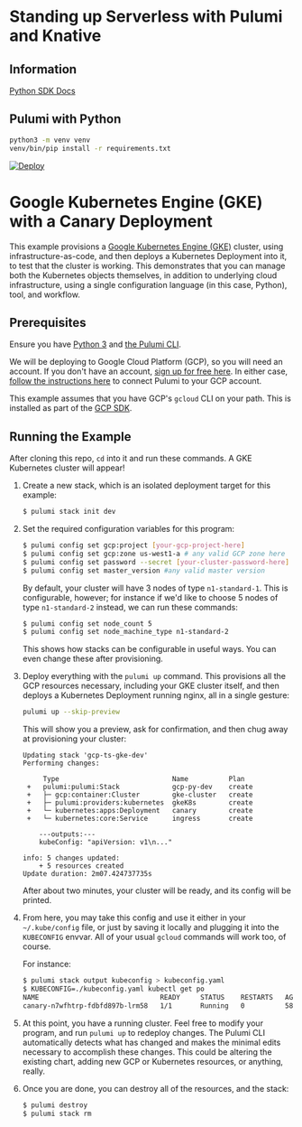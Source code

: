 # Standing up Serverless with Pulumi and Knative

## Information

[Python SDK Docs](https://www.pulumi.com/docs/reference/pkg/python/pulumi/ "Python SDK Docs")

## Pulumi with Python

```bash
python3 -m venv venv
venv/bin/pip install -r requirements.txt
```

[![Deploy](https://get.pulumi.com/new/button.svg)](https://app.pulumi.com/new)

# Google Kubernetes Engine (GKE) with a Canary Deployment

This example provisions a [Google Kubernetes Engine (GKE)](https://cloud.google.com/kubernetes-engine/) cluster, using
infrastructure-as-code, and then deploys a Kubernetes Deployment into it, to test that the cluster is working. This
demonstrates that you can manage both the Kubernetes objects themselves, in addition to underlying cloud infrastructure,
using a single configuration language (in this case, Python), tool, and workflow.

## Prerequisites

Ensure you have [Python 3](https://www.python.org/downloads/) and [the Pulumi CLI](https://www.pulumi.com/docs/get-started/install/).

We will be deploying to Google Cloud Platform (GCP), so you will need an account. If you don't have an account,
[sign up for free here](https://cloud.google.com/free/). In either case,
[follow the instructions here](https://www.pulumi.com/docs/intro/cloud-providers/gcp/setup/) to connect Pulumi to your GCP account.

This example assumes that you have GCP's `gcloud` CLI on your path. This is installed as part of the
[GCP SDK](https://cloud.google.com/sdk/).

## Running the Example

After cloning this repo, `cd` into it and run these commands. A GKE Kubernetes cluster will appear!

1. Create a new stack, which is an isolated deployment target for this example:

    ```bash
    $ pulumi stack init dev
    ```

2. Set the required configuration variables for this program:

    ```bash
    $ pulumi config set gcp:project [your-gcp-project-here]
    $ pulumi config set gcp:zone us-west1-a # any valid GCP zone here
    $ pulumi config set password --secret [your-cluster-password-here]
    $ pulumi config set master_version #any valid master version
    ```

   By default, your cluster will have 3 nodes of type `n1-standard-1`. This is configurable, however; for instance
   if we'd like to choose 5 nodes of type `n1-standard-2` instead, we can run these commands:

   ```bash
   $ pulumi config set node_count 5
   $ pulumi config set node_machine_type n1-standard-2
   ```

   This shows how stacks can be configurable in useful ways. You can even change these after provisioning.

3. Deploy everything with the `pulumi up` command. This provisions all the GCP resources necessary, including
   your GKE cluster itself, and then deploys a Kubernetes Deployment running nginx, all in a single gesture:

    ```bash
    pulumi up --skip-preview
    ```

   This will show you a preview, ask for confirmation, and then chug away at provisioning your cluster:

    ```
    Updating stack 'gcp-ts-gke-dev'
    Performing changes:

         Type                            Name          Plan
     +   pulumi:pulumi:Stack             gcp-py-dev    create
     +   ├─ gcp:container:Cluster        gke-cluster   create
     +   ├─ pulumi:providers:kubernetes  gkeK8s        create
     +   └─ kubernetes:apps:Deployment   canary        create
     +   └─ kubernetes:core:Service      ingress       create

        ---outputs:---
        kubeConfig: "apiVersion: v1\n..."

    info: 5 changes updated:
        + 5 resources created
    Update duration: 2m07.424737735s
    ```

   After about two minutes, your cluster will be ready, and its config will be printed.

4. From here, you may take this config and use it either in your `~/.kube/config` file, or just by saving it
   locally and plugging it into the `KUBECONFIG` envvar. All of your usual `gcloud` commands will work too, of course.

   For instance:

   ```bash
   $ pulumi stack output kubeconfig > kubeconfig.yaml
   $ KUBECONFIG=./kubeconfig.yaml kubectl get po
   NAME                              READY     STATUS    RESTARTS   AGE
   canary-n7wfhtrp-fdbfd897b-lrm58   1/1       Running   0          58s
   ```

5. At this point, you have a running cluster. Feel free to modify your program, and run `pulumi up` to redeploy changes.
   The Pulumi CLI automatically detects what has changed and makes the minimal edits necessary to accomplish these
   changes. This could be altering the existing chart, adding new GCP or Kubernetes resources, or anything, really.

6. Once you are done, you can destroy all of the resources, and the stack:

    ```bash
    $ pulumi destroy
    $ pulumi stack rm
    ```